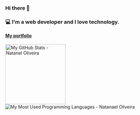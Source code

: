 ### Hi there 👋

### 💻 I'm a web developer and I love technology.

#### [My portfolio](natanael-oliveira.github.io)

<p align="left">
 <img alt="My GitHub Stats - Natanel Oliveira" src="https://github-readme-stats.vercel.app/api?username=natanael-oliveira&show_icons=true&hide_border=true&theme=tokyonight&count_private=true" height="190"> 
 <img alt="My Most Used Programming Languages - Natanael Oliveira" src="https://github-readme-stats.vercel.app/api/top-langs/?username=natanael-oliveira&layout=compact&hide_border=true&langs_count=8&theme=tokyonight">
</p>
